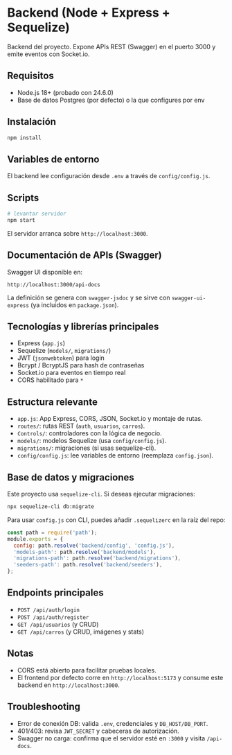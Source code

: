 # Backend (Node + Express + Sequelize)

Backend del proyecto. Expone APIs REST (Swagger) en el puerto 3000 y emite eventos con Socket.io.

## Requisitos
- Node.js 18+ (probado con 24.6.0)
- Base de datos Postgres (por defecto) o la que configures por env

## Instalación
```bash
npm install
```

## Variables de entorno
El backend lee configuración desde `.env` a través de `config/config.js`.


## Scripts
```bash
# levantar servidor
npm start
```
El servidor arranca sobre `http://localhost:3000`.

## Documentación de APIs (Swagger)
Swagger UI disponible en:
```
http://localhost:3000/api-docs
```
La definición se genera con `swagger-jsdoc` y se sirve con `swagger-ui-express` (ya incluidos en `package.json`).

## Tecnologías y librerías principales
- Express (`app.js`)
- Sequelize (`models/`, `migrations/`)
- JWT (`jsonwebtoken`) para login
- Bcrypt / BcryptJS para hash de contraseñas
- Socket.io para eventos en tiempo real
- CORS habilitado para `*`

## Estructura relevante
- `app.js`: App Express, CORS, JSON, Socket.io y montaje de rutas.
- `routes/`: rutas REST (`auth`, `usuarios`, `carros`).
- `Controls/`: controladores con la lógica de negocio.
- `models/`: modelos Sequelize (usa `config/config.js`).
- `migrations/`: migraciones (si usas sequelize-cli).
- `config/config.js`: lee variables de entorno (reemplaza `config.json`).

## Base de datos y migraciones
Este proyecto usa `sequelize-cli`. Si deseas ejecutar migraciones:
```bash
npx sequelize-cli db:migrate
```
Para usar `config.js` con CLI, puedes añadir `.sequelizerc` en la raíz del repo:
```js
const path = require('path');
module.exports = {
  config: path.resolve('backend/config', 'config.js'),
  'models-path': path.resolve('backend/models'),
  'migrations-path': path.resolve('backend/migrations'),
  'seeders-path': path.resolve('backend/seeders'),
};
```

## Endpoints principales
- `POST /api/auth/login`
- `POST /api/auth/register`
- `GET /api/usuarios` (y CRUD)
- `GET /api/carros` (y CRUD, imágenes y stats)

## Notas
- CORS está abierto para facilitar pruebas locales.
- El frontend por defecto corre en `http://localhost:5173` y consume este backend en `http://localhost:3000`.

## Troubleshooting
- Error de conexión DB: valida `.env`, credenciales y `DB_HOST/DB_PORT`.
- 401/403: revisa `JWT_SECRET` y cabeceras de autorización.
- Swagger no carga: confirma que el servidor esté en `:3000` y visita `/api-docs`.
